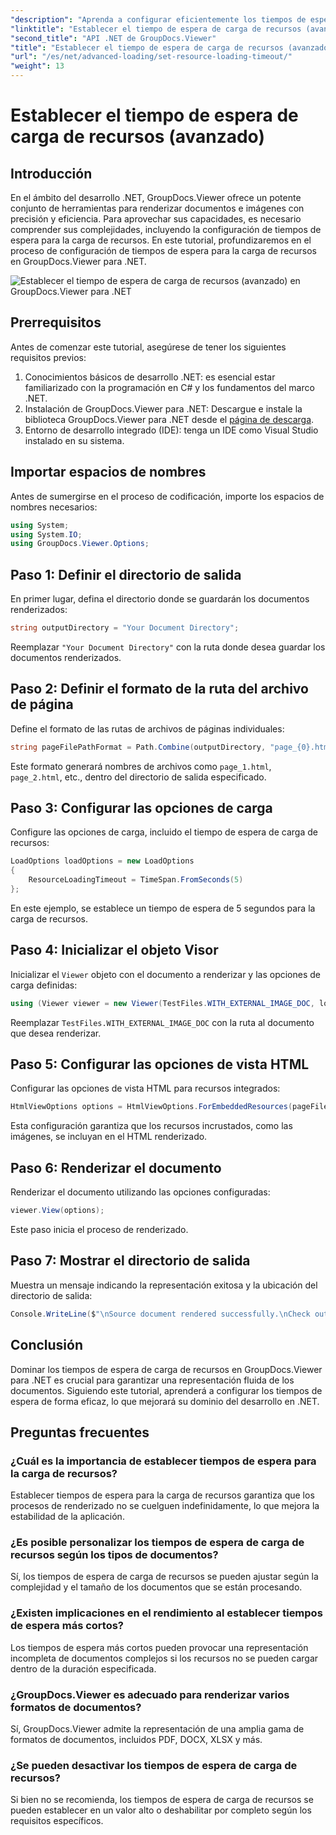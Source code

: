 ```yaml
---
"description": "Aprenda a configurar eficientemente los tiempos de espera de carga de recursos en GroupDocs.Viewer para .NET. Domine la representación de documentos con precisión y estabilidad."
"linktitle": "Establecer el tiempo de espera de carga de recursos (avanzado)"
"second_title": "API .NET de GroupDocs.Viewer"
"title": "Establecer el tiempo de espera de carga de recursos (avanzado)"
"url": "/es/net/advanced-loading/set-resource-loading-timeout/"
"weight": 13
---
```


# Establecer el tiempo de espera de carga de recursos (avanzado)

## Introducción
En el ámbito del desarrollo .NET, GroupDocs.Viewer ofrece un potente conjunto de herramientas para renderizar documentos e imágenes con precisión y eficiencia. Para aprovechar sus capacidades, es necesario comprender sus complejidades, incluyendo la configuración de tiempos de espera para la carga de recursos. En este tutorial, profundizaremos en el proceso de configuración de tiempos de espera para la carga de recursos en GroupDocs.Viewer para .NET.

![Establecer el tiempo de espera de carga de recursos (avanzado) en GroupDocs.Viewer para .NET](/viewer/advanced-loading/set-resource-loading-timeout-img.png)

## Prerrequisitos
Antes de comenzar este tutorial, asegúrese de tener los siguientes requisitos previos:
1. Conocimientos básicos de desarrollo .NET: es esencial estar familiarizado con la programación en C# y los fundamentos del marco .NET.
2. Instalación de GroupDocs.Viewer para .NET: Descargue e instale la biblioteca GroupDocs.Viewer para .NET desde el [página de descarga](https://releases.groupdocs.com/viewer/net/).
3. Entorno de desarrollo integrado (IDE): tenga un IDE como Visual Studio instalado en su sistema.

## Importar espacios de nombres
Antes de sumergirse en el proceso de codificación, importe los espacios de nombres necesarios:
```csharp
using System;
using System.IO;
using GroupDocs.Viewer.Options;
```

## Paso 1: Definir el directorio de salida
En primer lugar, defina el directorio donde se guardarán los documentos renderizados:
```csharp
string outputDirectory = "Your Document Directory";
```
Reemplazar `"Your Document Directory"` con la ruta donde desea guardar los documentos renderizados.
## Paso 2: Definir el formato de la ruta del archivo de página
Define el formato de las rutas de archivos de páginas individuales:
```csharp
string pageFilePathFormat = Path.Combine(outputDirectory, "page_{0}.html");
```
Este formato generará nombres de archivos como `page_1.html`, `page_2.html`, etc., dentro del directorio de salida especificado.
## Paso 3: Configurar las opciones de carga
Configure las opciones de carga, incluido el tiempo de espera de carga de recursos:
```csharp
LoadOptions loadOptions = new LoadOptions
{
    ResourceLoadingTimeout = TimeSpan.FromSeconds(5)
};
```
En este ejemplo, se establece un tiempo de espera de 5 segundos para la carga de recursos.
## Paso 4: Inicializar el objeto Visor
Inicializar el `Viewer` objeto con el documento a renderizar y las opciones de carga definidas:
```csharp
using (Viewer viewer = new Viewer(TestFiles.WITH_EXTERNAL_IMAGE_DOC, loadOptions))
```
Reemplazar `TestFiles.WITH_EXTERNAL_IMAGE_DOC` con la ruta al documento que desea renderizar.
## Paso 5: Configurar las opciones de vista HTML
Configurar las opciones de vista HTML para recursos integrados:
```csharp
HtmlViewOptions options = HtmlViewOptions.ForEmbeddedResources(pageFilePathFormat);
```
Esta configuración garantiza que los recursos incrustados, como las imágenes, se incluyan en el HTML renderizado.
## Paso 6: Renderizar el documento
Renderizar el documento utilizando las opciones configuradas:
```csharp
viewer.View(options);
```
Este paso inicia el proceso de renderizado.
## Paso 7: Mostrar el directorio de salida
Muestra un mensaje indicando la representación exitosa y la ubicación del directorio de salida:
```csharp
Console.WriteLine($"\nSource document rendered successfully.\nCheck output in {outputDirectory}.");
```

## Conclusión
Dominar los tiempos de espera de carga de recursos en GroupDocs.Viewer para .NET es crucial para garantizar una representación fluida de los documentos. Siguiendo este tutorial, aprenderá a configurar los tiempos de espera de forma eficaz, lo que mejorará su dominio del desarrollo en .NET.
## Preguntas frecuentes
### ¿Cuál es la importancia de establecer tiempos de espera para la carga de recursos?
Establecer tiempos de espera para la carga de recursos garantiza que los procesos de renderizado no se cuelguen indefinidamente, lo que mejora la estabilidad de la aplicación.
### ¿Es posible personalizar los tiempos de espera de carga de recursos según los tipos de documentos?
Sí, los tiempos de espera de carga de recursos se pueden ajustar según la complejidad y el tamaño de los documentos que se están procesando.
### ¿Existen implicaciones en el rendimiento al establecer tiempos de espera más cortos?
Los tiempos de espera más cortos pueden provocar una representación incompleta de documentos complejos si los recursos no se pueden cargar dentro de la duración especificada.
### ¿GroupDocs.Viewer es adecuado para renderizar varios formatos de documentos?
Sí, GroupDocs.Viewer admite la representación de una amplia gama de formatos de documentos, incluidos PDF, DOCX, XLSX y más.
### ¿Se pueden desactivar los tiempos de espera de carga de recursos?
Si bien no se recomienda, los tiempos de espera de carga de recursos se pueden establecer en un valor alto o deshabilitar por completo según los requisitos específicos.